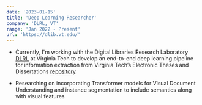 ```yaml
---
date: '2023-01-15'
title: 'Deep Learning Researcher'
company: 'DLRL, VT'
range: 'Jan 2022 - Present'
url: 'https://dlib.vt.edu/'
---
```


- Currently, I'm working with the Digital Libraries Research Laboratory [DLRL](https://dlib.vt.edu/) at Virginia Tech to develop an end-to-end deep learning pipeline for information extraction from Virginia Tech’s Electronic Theses and Dissertations [repository](https://vtechworks.lib.vt.edu/) 

- Researching on incorporating Transformer models for Visual Document Understanding and instance segmentation to include semantics along with visual features
